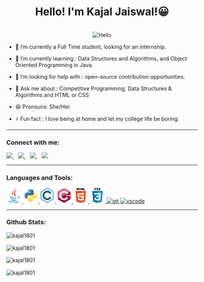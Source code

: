 <h1 align="center">
       Hello! I'm Kajal Jaiswal!😀
</h1>

<p align="center">
   <br>
   <img src="https://c.tenor.com/1mwdqr51emcAAAAC/test-typing.gif" alt="Hello">
</p>

- 🔭 I’m currently a Full Time student, looking for an internship. 
       
- 🌱 I’m currently learning :
       Data Structures and Algorithms, and
       Object Oriented Programming in Java.
       
- 🤔 I’m looking for help with : 
       open-source contribution opportunities.
       
- 💬 Ask me about : 
       Competitive Programming,
       Data Structures & Algorithms and 
       HTML or CSS

- 😄 Pronouns: 
       She/Her
       
- ⚡ Fun fact : 
       I love being at home and let my college life be boring.

---

### Connect with me:

  <a href="https://twitter.com/KajalJaiz18">
    <img width="30px" src="https://cdn2.iconfinder.com/data/icons/social-media-2285/512/1_Twitter2_colored_svg-256.png" />
  </a>&ensp;
  <a href="https://www.facebook.com/ka.j.al1801">
    <img width="30px" src="https://cdn2.iconfinder.com/data/icons/social-media-2285/512/1_Facebook_colored_svg_copy-512.png" />
  </a>&ensp;
  <a href="https://www.linkedin.com/in/kajal-jaiswal-2b55741bb/">
    <img width="30px" src="https://www.vectorlogo.zone/logos/linkedin/linkedin-icon.svg" />
  </a>&ensp;
  <a href="https://www.instagram.com/ka_j_al18/">
    <img width="30px" src="https://www.vectorlogo.zone/logos/instagram/instagram-icon.svg" />
  </a>
      

<br />

---

### Languages and Tools:

<p align="left"> <a href="https://www.java.com" target="_blank"> <img src="https://raw.githubusercontent.com/devicons/devicon/master/icons/java/java-original.svg" alt="java" width="40" height="40"/> </a> <a href="https://www.python.org" target="_blank"> <img src="https://raw.githubusercontent.com/devicons/devicon/master/icons/python/python-original.svg" alt="python" width="40" height="40"/> </a> <a href="https://www.w3schools.in/c-tutorial/" target="_blank"> <img src="https://github.com/devicons/devicon/blob/master/icons/c/c-line.svg" alt="C-lang" width="40" height="40"/> </a> <a href="https://www.w3schools.com/cpp/" target="_blank"> <img src="https://raw.githubusercontent.com/devicons/devicon/master/icons/cplusplus/cplusplus-original.svg" alt="cplusplus" width="40" height="40"/> </a> <a href="https://www.w3.org/html/" target="_blank"> <img src="https://raw.githubusercontent.com/devicons/devicon/master/icons/html5/html5-original-wordmark.svg" alt="html5" width="40" height="40"/> </a> <a href="https://www.w3schools.com/css/" target="_blank"> <img src="https://raw.githubusercontent.com/devicons/devicon/master/icons/css3/css3-original-wordmark.svg" alt="css3" width="40" height="40"/> </a> <a href="https://git-scm.com/" target="_blank"> <img src="https://www.vectorlogo.zone/logos/git-scm/git-scm-icon.svg" alt="git" width="40" height="40"/> </a> <a href="https://code.visualstudio.com/" target="_blank"> <img src="https://cdn.icon-icons.com/icons2/2107/PNG/512/file_type_vscode_icon_130084.png" alt="vscode" width="40" height="40"/> </a> </p>

---

### Github Stats:

<p align="left"> <img src="https://komarev.com/ghpvc/?username=kajal1801&label=Profile%20views&color=0e75b6&style=flat" alt="kajal1801" /> </p>

<p><img align="center" src="https://github-readme-stats.vercel.app/api/top-langs?username=kajal1801&show_icons=true&locale=en&layout=compact" alt="kajal1801" /></p>

<p><img align="center" src="https://github-readme-stats.vercel.app/api?username=kajal1801&show_icons=true&locale=en" alt="kajal1801" /></p>

<p><img align="center" src="https://github-readme-streak-stats.herokuapp.com/?user=kajal1801&" alt="kajal1801" /></p>

<br />
